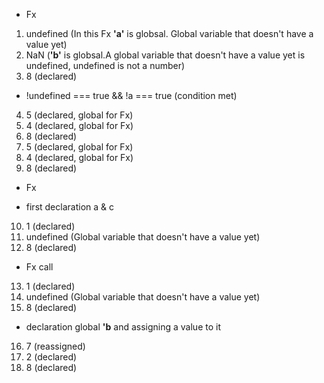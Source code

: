- Fx
1. undefined (In this Fx **'a'** is globsal. Global variable that doesn't have a value yet)
2. NaN (**'b'** is globsal.A global variable that doesn't have a value yet is undefined, undefined is not a number) 
3. 8 (declared)
- !undefined === true && !a === true (condition met)
4. 5 (declared, global for Fx)
5. 4 (declared, global for Fx)
6. 8 (declared)
7. 5 (declared, global for Fx)
8. 4 (declared, global for Fx)
9. 8 (declared)
- Fx

- first declaration a & c
10. 1 (declared)
11. undefined (Global variable that doesn't have a value yet)
12. 8 (declared)

- Fx call

13. 1 (declared)
14. undefined (Global variable that doesn't have a value yet)
15. 8 (declared)
- declaration global **'b** and assigning a value to it
16. 7 (reassigned)
17. 2 (declared)
18. 8 (declared)
